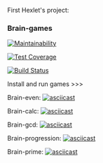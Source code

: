 First Hexlet's project: 

### Brain-games

[![Maintainability](https://api.codeclimate.com/v1/badges/c6fb403409d0a8c2c351/maintainability)](https://codeclimate.com/github/Luckybox59/Brain-games/maintainability)

[![Test Coverage](https://api.codeclimate.com/v1/badges/c6fb403409d0a8c2c351/test_coverage)](https://codeclimate.com/github/Luckybox59/Brain-games/test_coverage)

[![Build Status](https://travis-ci.org/Luckybox59/project-lvl1-s352.svg?branch=master)](https://travis-ci.org/Luckybox59/project-lvl1-s352)

Install and run games >>>

Brain-even:
[![asciicast](https://asciinema.org/a/wTFYeTsYwIFdqBau1jDqUN3lW.png)](https://asciinema.org/a/wTFYeTsYwIFdqBau1jDqUN3lW)

Brain-calc:
[![asciicast](https://asciinema.org/a/DguOZKhSa0RX71kzUsgLrDFgn.png)](https://asciinema.org/a/DguOZKhSa0RX71kzUsgLrDFgn)

Brain-gcd:
[![asciicast](https://asciinema.org/a/Lur4DnEVzVQjaZNClcmq9WtYw.png)](https://asciinema.org/a/Lur4DnEVzVQjaZNClcmq9WtYw)

Brain-progression:
[![asciicast](https://asciinema.org/a/rsglxpEEya6XqiVAPrRweC24b.png)](https://asciinema.org/a/rsglxpEEya6XqiVAPrRweC24b)

Brain-prime:
[![asciicast](https://asciinema.org/a/WgyeeTnhsqBWE72yKu6uQlKYy.png)](https://asciinema.org/a/WgyeeTnhsqBWE72yKu6uQlKYy)
